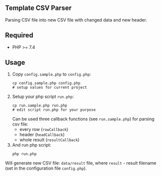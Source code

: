 ## Template CSV Parser

Parsing CSV file into new CSV file with changed data and new header.

## Required

- PHP >= 7.4

## Usage

1. Copy `config.sample.php` to `config.php`:
    ```shell
    cp config.sample.php config.php
    # setup values for current project
    ```
2. Setup your php script `run.php`:
    ```shell
    cp run.sample.php run.php
    # edit script run.php for your purpose
    ```
   Can be used three callback functions (see `run.sample.php`) for parsing csv file:
   - every row (`rowCallback`)
   - header (`headCallback`)
   - whole result (`resultCallback`)
3. And run php script:
    ```shell
    php run.php
    ```
Will generate new CSV file: `data/result` file, where `result` - result filename (set in the configuration file `config.php`).

